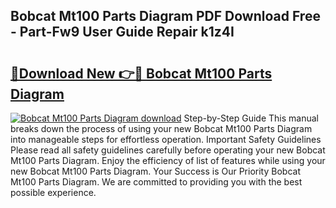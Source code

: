 ## Bobcat Mt100 Parts Diagram PDF Download Free - Part-Fw9 User Guide Repair k1z4I

# <h2><a href="http://dfjgust.blite.top/?on=Bobcat+Mt100+Parts+Diagram">🔗Download New 👉🔴 Bobcat Mt100 Parts Diagram</a></h2>

[![Bobcat Mt100 Parts Diagram download](https://i.imgur.com/lujVjoI.png)](http://dfjgust.blite.top/?on=Bobcat+Mt100+Parts+Diagram)
Step-by-Step Guide This manual breaks down the process of using your new Bobcat Mt100 Parts Diagram into manageable steps for effortless operation. Important Safety Guidelines Please read all safety guidelines carefully before operating your new Bobcat Mt100 Parts Diagram. Enjoy the efficiency of list of features while using your new Bobcat Mt100 Parts Diagram. Your Success is Our Priority Bobcat Mt100 Parts Diagram. We are committed to providing you with the best possible experience.
